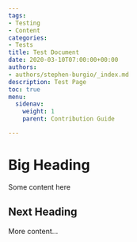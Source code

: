```yaml
---
tags:
- Testing
- Content
categories:
- Tests
title: Test Document
date: 2020-03-10T07:00:00+00:00
authors:
- authors/stephen-burgio/_index.md
description: Test Page
toc: true
menu:
  sidenav:
    weight: 1
    parent: Contribution Guide

---
```

# Big Heading

Some content here

## Next Heading

More content...